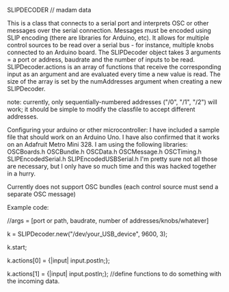 SLIPDECODER // madam data

This is a class that connects to a serial port and interprets OSC or other messages over the serial connection. Messages must be encoded using SLIP encoding (there are libraries for Arduino, etc). It allows for multiple control sources to be read over a serial bus - for instance, multiple knobs connected to an Arduino board. 
The SLIPDecoder object takes 3 arguments = a port or address, baudrate and the number of inputs to be read. 
SLIPDecoder.actions is an array of functions that receive the corresponding input as an argument and are evaluated every time a new value is read. The size of the array is set by the numAddresses argument when creating a new SLIPDecoder. 

note: currently, only sequentially-numbered addresses ("/0", "/1", "/2") will work; it should be simple to modify the classfile to accept different addresses. 

Configuring your arduino or other microcontroller: 
I have included a sample file that should work on an Arduino Uno. I have also confirmed that it works on an Adafruit Metro Mini 328. I am using the following libraries: OSCBoards.h OSCBundle.h OSCData.h OSCMessage.h OSCTiming.h SLIPEncodedSerial.h SLIPEncodedUSBSerial.h 
I'm pretty sure not all those are necessary, but I only have so much time and this was hacked together in a hurry. 

Currently does not support OSC bundles (each control source must send a separate OSC message)


Example code:

//args = [port or path, baudrate, number of addresses/knobs/whatever] 

k = SLIPDecoder.new("/dev/your_USB_device", 9600, 3);

k.start;

k.actions[0] = {|input| input.postln;};

k.actions[1] = {|input| input.postln;}; //define functions to do something with the incoming data. 

